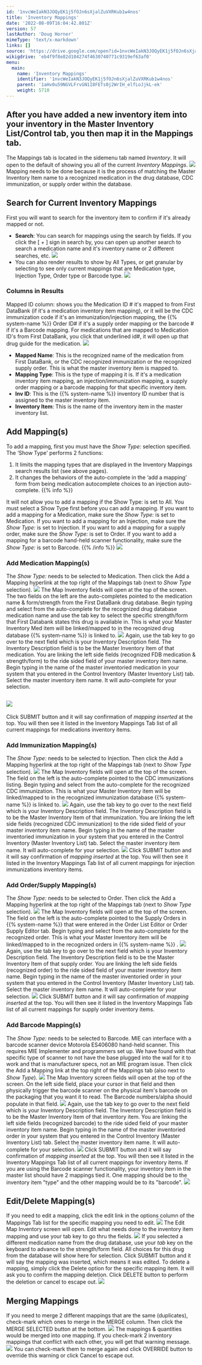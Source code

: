 ```yaml
---
id: '1nvcWeIakN3JOQyEK1j5fOJn6sXjalZuVXRKub1w4nos'
title: 'Inventory Mappings'
date: '2022-08-09T16:04:42.801Z'
version: 57
lastAuthor: 'Doug Horner'
mimeType: 'text/x-markdown'
links: []
source: 'https://drive.google.com/open?id=1nvcWeIakN3JOQyEK1j5fOJn6sXjalZuVXRKub1w4nos'
wikigdrive: 'eb4f9f8e82d104274f4630740771c9319ef63af0'
menu:
  main:
    name: 'Inventory Mappings'
    identifier: '1nvcWeIakN3JOQyEK1j5fOJn6sXjalZuVXRKub1w4nos'
    parent: '1aHv0u59NGVLFrvGN1I8FETs0j2WrIH_elfLoJjkL-ek'
    weight: 5710
---
```

## After you have added a new inventory item into your inventory in the Master Inventory List/Control tab, you then map it in the Mappings tab.

The Mappings tab is located in the sidemenu tab named *Inventory*. It will open to the default of showing you all of the current *Inventory Mappings*.
![](inventory-mappings.assets/10000201000004D7000000DCE9212A162C02B8F4.png)
Mapping needs to be done because it is the process of matching the Master Inventory Item name to a recognized medication in the drug database, CDC immunization, or supply order within the database.

## Search for Current Inventory Mappings

First you will want to search for the inventory item to confirm if it's already mapped or not.
* <strong>Search</strong>: You can search for mappings using the search by fields. If you click the [ + ] sign in search by, you can open up another search to search a medication name and it's inventory name or 2 different searches, etc.
![](inventory-mappings.assets/10000201000004C8000000E70EA76F302FE0514C.png)
* You can also render results to show by All Types, or get granular by selecting to see only current mappings that are Medication type, Injection Type, Order type or Barcode type.
![](inventory-mappings.assets/10000201000004D6000000C95D074A5336C36E13.png)

### Columns in Results

Mapped ID column: shows you the Medication ID # it's mapped to from First DataBank (if it's a medication inventory item mapping), or it will be the CDC immunization code if it's an immunization/injection mapping, the {{% system-name %}} Order ID# if it's a supply order mapping or the barcode # if it's a Barcode mapping. For medications that are mapped to Medication ID's from First DataBank, you click that underlined id#, it will open up that drug guide for the medication.
![](inventory-mappings.assets/10000201000004BB0000008E3FCE63AE66557391.png)
* <strong>Mapped Name</strong>: This is the recognized name of the medication from First DataBank, or the CDC recognized immunization or the recognized supply order. This is what the master inventory item is mapped to.
* <strong>Mapping Type</strong>: This is the type of mapping it is. If it's a medication inventory item mapping, an injection/immunization mapping, a supply order mapping or a barcode mapping for that specific inventory item.
* <strong>Inv ID</strong>: This is the {{% system-name %}} inventory ID number that is assigned to the master inventory item.
* <strong>Inventory Item</strong>: This is the name of the inventory item in the master inventory list.

## Add Mapping(s)

To add a mapping, first you must have the *Show Type:* selection specified.
The ‘Show Type' performs 2 functions:
1. It limits the mapping types that are displayed in the Inventory Mappings search results list (see above pages).
2. It changes the behaviors of the auto-complete in the ‘add a mapping' form from being medication autocomplete choices to an injection auto-complete.
{{% info %}}

It will not allow you to add a mapping if the Show Type: is set to All. You must select a Show Type first before you can add a mapping. If you want to add a mapping for a Medication, make sure the *Show Type:* is set to Medication. If you want to add a mapping for an Injection, make sure the *Show Type:* is set to Injection. If you want to add a mapping for a supply order, make sure the *Show Type:* is set to Order. If you want to add a mapping for a barcode hand-held scanner functionality, make sure the *Show Type:* is set to Barcode.
{{% /info %}}
![](inventory-mappings.assets/10000201000004D6000000C95D074A5336C36E13.png)

### Add Medication Mapping(s)

The *Show Type:* needs to be selected to Medication.
Then click the Add a Mapping hyperlink at the top right of the Mappings tab (next to *Show Type* selection).
![](inventory-mappings.assets/10000201000004D50000008929FEDF3526CF8D6D.png)
The Map Inventory fields will open at the top of the screen.
The two fields on the left are the auto-completes pointed to the medication name & form/strength from the First DataBank drug database. Begin typing and select from the auto-complete for the recognized drug database medication name and use the tab key to select the specific strength/form that First Databank states this drug is available in. This is what your Master Inventory Med item will be linked/mapped to in the recognized drug database {{% system-name %}} is linked to.
![](inventory-mappings.assets/1000020100000489000000A03FA09738D27FFD3D.png)
Again, use the tab key to go over to the next field which is your Inventory Description field.
The Inventory Description field is to be the Master Inventory Item of that medication. You are linking the left side fields (recognized FDB medication & strength/form) to the ride sided field of your master inventory item name.
Begin typing in the name of the master inventoried medication in your system that you entered in the Control Inventory (Master Inventory List) tab. Select the master inventory item name. It will auto-complete for your selection.

## ![](inventory-mappings.assets/10000201000003E500000055AB8EB3A87266EDF6.png)

Click SUBMIT button and it will say confirmation of *mapping inserted* at the top.
You will then see it listed in the Inventory Mappings Tab list of all current mappings for medications inventory items.

### Add Immunization Mapping(s)

The *Show Type:* needs to be selected to Injection.
Then click the Add a Mapping hyperlink at the top right of the Mappings tab (next to *Show Type* selection).
![](inventory-mappings.assets/100002010000049C0000010189EAEE3E6D4C5A54.png)
The Map Inventory fields will open at the top of the screen.
The field on the left is the auto-complete pointed to the CDC immunizations listing. Begin typing and select from the auto-complete for the recognized CDC immunization. This is what your Master Inventory item will be linked/mapped to in the recognized immunization database {{% system-name %}} is linked to.
![](inventory-mappings.assets/100002010000049800000086CF91E1505BADCB82.png)
Again, use the tab key to go over to the next field which is your Inventory Description field.
The Inventory Description field is to be the Master Inventory Item of that immunization. You are linking the left side fields (recognized CDC immunization) to the ride sided field of your master inventory item name.
Begin typing in the name of the master inventoried immunization in your system that you entered in the Control Inventory (Master Inventory List) tab. Select the master inventory item name. It will auto-complete for your selection.
![](inventory-mappings.assets/100002010000036400000068DFEC543107FF9B85.png)
Click SUBMIT button and it will say confirmation of *mapping inserted* at the top.
You will then see it listed in the Inventory Mappings Tab list of all current mappings for injection immunizations inventory items.

### Add Order/Supply Mapping(s)

The *Show Type:* needs to be selected to Order.
Then click the Add a Mapping hyperlink at the top right of the Mappings tab (next to *Show Type* selection).
![](inventory-mappings.assets/100002010000048C000000924EAF9CDACC0A2F35.png)
The Map Inventory fields will open at the top of the screen.
The field on the left is the auto-complete pointed to the Supply Orders in {{% system-name %}} that were entered in the Order List Editor or Order Supply Editor tab. Begin typing and select from the auto-complete for the recognized order. This is what your Master Inventory item will be linked/mapped to in the recognized orders in {{% system-name %}} .
![](inventory-mappings.assets/1000020100000339000000698F26440A660B5565.png)
Again, use the tab key to go over to the next field which is your Inventory Description field.
The Inventory Description field is to be the Master Inventory Item of that supply order. You are linking the left side fields (recognized order) to the ride sided field of your master inventory item name.
Begin typing in the name of the master inventoried order in your system that you entered in the Control Inventory (Master Inventory List) tab. Select the master inventory item name. It will auto-complete for your selection.
![](inventory-mappings.assets/1000020100000350000000630A315768B56CFCE5.png)
Click SUBMIT button and it will say confirmation of *mapping inserted* at the top.
You will then see it listed in the Inventory Mappings Tab list of all current mappings for supply order inventory items.

### Add Barcode Mapping(s)

The *Show Type:* needs to be selected to Barcode. MIE can interface with a barcode scanner device Motorola ES406080 hand-held scanner. This requires MIE Implementer and programmers set up. We have found with that specific type of scanner to not have the base plugged into the wall for it to work and that is manufacturer specs, not an MIE program issue.
Then click the Add a Mapping link at the top right of the Mappings tab (also next to *Show Type*).
![](inventory-mappings.assets/10000201000004A400000096436C6530C7B88D2B.png)
The Map Inventory screen fields will open at the top of the screen.
On the left side field, place your cursor in that field and then physically trigger the barcode scanner on the physical item's barcode on the packaging that you want it to read. The Barcode numbers/alpha should populate in that field.
![](inventory-mappings.assets/100002010000041900000075133A61236A35160E.png)
Again, use the tab key to go over to the next field which is your Inventory Description field.
The Inventory Description field is to be the Master Inventory Item of that inventory item. You are linking the left side fields (recognized barcode) to the ride sided field of your master inventory item name.
Begin typing in the name of the master inventoried order in your system that you entered in the Control Inventory (Master Inventory List) tab. Select the master inventory item name. It will auto-complete for your selection.
![](inventory-mappings.assets/100002010000040D00000063C9CE7280C2393E15.png)
Click SUBMIT button and it will say confirmation of *mapping inserted* at the top.
You will then see it listed in the Inventory Mappings Tab list of all current mappings for inventory items.
If you are using the Barcode scanner functionality, your inventory item in the master list should have 2 mappings tied it. One mapping should be to the inventory item "type" and the other mapping would be to its "barcode".
![](inventory-mappings.assets/10000201000004D3000000BC87472AA074F4BA9A.png)

## Edit/Delete Mapping(s)

If you need to edit a mapping, click the edit link in the options column of the Mappings Tab list for the specific mapping you need to edit.
![](inventory-mappings.assets/10000201000004DF000000E70775D555467798EC.png)
The Edit Map Inventory screen will open. Edit what needs done to the inventory item mapping and use your tab key to go thru the fields.
![](inventory-mappings.assets/10000000000004890000008B6F473CCF629625DD.png)
If you selected a different medication name from the drug database, use your *tab* key on the keyboard to advance to the strength/form field. All choices for this drug from the database will show here for selection.
Click SUBMIT button and it will say the mapping was inserted, which means it was edited.
To delete a mapping, simply click the Delete option for the specific mapping item.
It will ask you to confirm the mapping deletion. Click DELETE button to perform the deletion or cancel to escape out.
![](inventory-mappings.assets/100000000000016C000000628E5DE26C8F73D793.png)

## Merging Mappings

If you need to merge 2 different mappings that are the same (duplicates), check-mark which ones to merge in the MERGE column. Then click the MERGE SELECTED button at the bottom.
![](inventory-mappings.assets/100000000000049200000153E480B7E62186FFCB.png)
The mappings & quantities would be merged into one mapping.
If you check-mark 2 inventory mappings that conflict with each other, you will get that warning message.
![](inventory-mappings.assets/10000000000002290000008AC28DA2025BDE61D5.png)
You can check-mark them to merge again and click OVERRIDE button to override this warning or click Cancel to escape out.
